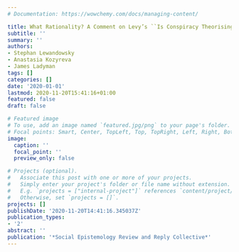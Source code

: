 ```yaml
---
# Documentation: https://wowchemy.com/docs/managing-content/

title: What Rationality? A Comment on Levy’s ``Is Conspiracy Theorising Irrational?''
subtitle: ''
summary: ''
authors:
- Stephan Lewandowsky
- Anastasia Kozyreva
- James Ladyman
tags: []
categories: []
date: '2020-01-01'
lastmod: 2020-11-20T15:41:16+01:00
featured: false
draft: false

# Featured image
# To use, add an image named `featured.jpg/png` to your page's folder.
# Focal points: Smart, Center, TopLeft, Top, TopRight, Left, Right, BottomLeft, Bottom, BottomRight.
image:
  caption: ''
  focal_point: ''
  preview_only: false

# Projects (optional).
#   Associate this post with one or more of your projects.
#   Simply enter your project's folder or file name without extension.
#   E.g. `projects = ["internal-project"]` references `content/project/deep-learning/index.md`.
#   Otherwise, set `projects = []`.
projects: []
publishDate: '2020-11-20T14:41:16.345037Z'
publication_types:
- '2'
abstract: ''
publication: '*Social Epistemology Review and Reply Collective*'
---
```


